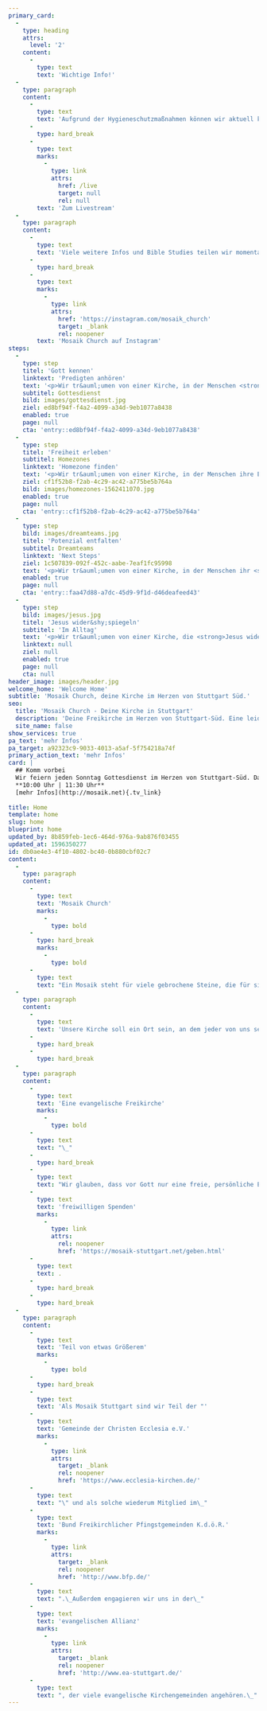 ```yaml
---
primary_card:
  -
    type: heading
    attrs:
      level: '2'
    content:
      -
        type: text
        text: 'Wichtige Info!'
  -
    type: paragraph
    content:
      -
        type: text
        text: 'Aufgrund der Hygieneschutzmaßnahmen können wir aktuell keinen Gottesdienst in der Römerstraße veranstalten. In Zukunft werden wir einige Open-Air-Gottesdienste anbieten, du kannst allerdings weiterhin den Gottesdienst in deinem Wohnzimmer verfolgen. '
      -
        type: hard_break
      -
        type: text
        marks:
          -
            type: link
            attrs:
              href: /live
              target: null
              rel: null
        text: 'Zum Livestream'
  -
    type: paragraph
    content:
      -
        type: text
        text: 'Viele weitere Infos und Bible Studies teilen wir momentan über Instagram.'
      -
        type: hard_break
      -
        type: text
        marks:
          -
            type: link
            attrs:
              href: 'https://instagram.com/mosaik_church'
              target: _blank
              rel: noopener
        text: 'Mosaik Church auf Instagram'
steps:
  -
    type: step
    titel: 'Gott kennen'
    linktext: 'Predigten anhören'
    text: '<p>Wir tr&auml;umen von einer Kirche, in der Menschen <strong>Gott kennen</strong> und in intensiver Beziehung zu ihm stehen!</p>'
    subtitel: Gottesdienst
    bild: images/gottesdienst.jpg
    ziel: ed8bf94f-f4a2-4099-a34d-9eb1077a8438
    enabled: true
    page: null
    cta: 'entry::ed8bf94f-f4a2-4099-a34d-9eb1077a8438'
  -
    type: step
    titel: 'Freiheit erleben'
    subtitel: Homezones
    linktext: 'Homezone finden'
    text: '<p>Wir tr&auml;umen von einer Kirche, in der Menschen ihre Einzigartigkeit erkennen und echte <strong>Freiheit erleben</strong>.</p>'
    ziel: cf1f52b8-f2ab-4c29-ac42-a775be5b764a
    bild: images/homezones-1562411070.jpg
    enabled: true
    page: null
    cta: 'entry::cf1f52b8-f2ab-4c29-ac42-a775be5b764a'
  -
    type: step
    bild: images/dreamteams.jpg
    titel: 'Potenzial entfalten'
    subtitel: Dreamteams
    linktext: 'Next Steps'
    ziel: 1c507839-092f-452c-aabe-7eaf1fc95998
    text: '<p>Wir tr&auml;umen von einer Kirche, in der Menschen ihr <strong>Potenzial entfalten</strong>, um gemeinsam an etwas Gewaltigem zu bauen!</p>'
    enabled: true
    page: null
    cta: 'entry::faa47d88-a7dc-45d9-9f1d-d46deafeed43'
  -
    type: step
    bild: images/jesus.jpg
    titel: 'Jesus wider&shy;spiegeln'
    subtitel: 'Im Alltag'
    text: '<p>Wir tr&auml;umen von einer Kirche, die <strong>Jesus widerspiegelt</strong> und seine Liebe in die Mitte der Gesellschaft tr&auml;gt.</p>'
    linktext: null
    ziel: null
    enabled: true
    page: null
    cta: null
header_image: images/header.jpg
welcome_home: 'Welcome Home'
subtitle: 'Mosaik Church, deine Kirche im Herzen von Stuttgart Süd.'
seo:
  title: 'Mosaik Church - Deine Kirche in Stuttgart'
  description: 'Deine Freikirche im Herzen von Stuttgart-Süd. Eine leidenschaftliche & menschenorientierte Gemeinde mit vielen jungen Erwachsenen, voller Liebe für Jesus!'
  site_name: false
show_services: true
pa_text: 'mehr Infos'
pa_target: a92323c9-9033-4013-a5af-5f754218a74f
primary_action_text: 'mehr Infos'
card: |
  ## Komm vorbei
  Wir feiern jeden Sonntag Gottesdienst im Herzen von Stuttgart-Süd. Dazu gehören inspirierende LiveMusik, mitreißende Messages und starke gemeinsame Zeiten. Du bist herzlich eingeladen dabei zu sein, um mit uns zu feiern!
  **10:00 Uhr | 11:30 Uhr**
  [mehr Infos](http://mosaik.net){.tv_link}
  
title: Home
template: home
slug: home
blueprint: home
updated_by: 8b859feb-1ec6-464d-976a-9ab876f03455
updated_at: 1596350277
id: db0ae4e3-4f10-4802-bc40-0b880cbf02c7
content:
  -
    type: paragraph
    content:
      -
        type: text
        text: 'Mosaik Church'
        marks:
          -
            type: bold
      -
        type: hard_break
        marks:
          -
            type: bold
      -
        type: text
        text: "Ein Mosaik steht für viele gebrochene Steine, die für sich allein genommen nicht sonderlich ansehnlich sind - in der Summe jedoch ein wunderschönes Bild ergeben. Genau so stellen wir uns Gemeinde vor.\_"
  -
    type: paragraph
    content:
      -
        type: text
        text: 'Unsere Kirche soll ein Ort sein, an dem jeder von uns seinen Platz finden kann - trotz unterschiedlicher Herkunft, Prägung und Lebenserfahrung; trotz aller Ecken und Kanten. Ja gerade das alles ist es ja auch, was uns einzigartig und besonders macht. Jeder von uns ist ein besonderer Gedanke Gottes - er hat für jeden Menschen einen genialen Plan.'
      -
        type: hard_break
      -
        type: hard_break
  -
    type: paragraph
    content:
      -
        type: text
        text: 'Eine evangelische Freikirche'
        marks:
          -
            type: bold
      -
        type: text
        text: "\_"
      -
        type: hard_break
      -
        type: text
        text: "Wir glauben, dass vor Gott nur eine freie, persönliche Entscheidung für den Glauben und zur Nachfolge Jesu zählt. Jedes Mitglied hat sich persönlich\_und frei für die Zugehörigkeit zu unserer Gemeinde entschieden. Darüber hinaus finanziert sich unsere Gemeinde nicht durch Steuergelder, sondern rein aus\_"
      -
        type: text
        text: 'freiwilligen Spenden'
        marks:
          -
            type: link
            attrs:
              rel: noopener
              href: 'https://mosaik-stuttgart.net/geben.html'
      -
        type: text
        text: .
      -
        type: hard_break
      -
        type: hard_break
  -
    type: paragraph
    content:
      -
        type: text
        text: 'Teil von etwas Größerem'
        marks:
          -
            type: bold
      -
        type: hard_break
      -
        type: text
        text: 'Als Mosaik Stuttgart sind wir Teil der "'
      -
        type: text
        text: 'Gemeinde der Christen Ecclesia e.V.'
        marks:
          -
            type: link
            attrs:
              target: _blank
              rel: noopener
              href: 'https://www.ecclesia-kirchen.de/'
      -
        type: text
        text: "\" und als solche wiederum Mitglied im\_"
      -
        type: text
        text: 'Bund Freikirchlicher Pfingstgemeinden K.d.ö.R.'
        marks:
          -
            type: link
            attrs:
              target: _blank
              rel: noopener
              href: 'http://www.bfp.de/'
      -
        type: text
        text: ".\_Außerdem engagieren wir uns in der\_"
      -
        type: text
        text: 'evangelischen Allianz'
        marks:
          -
            type: link
            attrs:
              target: _blank
              rel: noopener
              href: 'http://www.ea-stuttgart.de/'
      -
        type: text
        text: ", der viele evangelische Kirchengemeinden angehören.\_"
---
```

